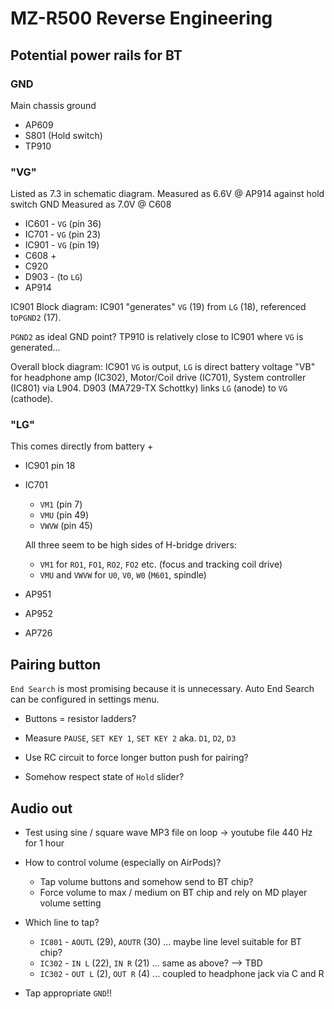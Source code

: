 # MZ-R500 Reverse Engineering

## Potential power rails for BT

### GND

Main chassis ground

- AP609
- S801 (Hold switch)
- TP910

### "VG"

Listed as 7.3 in schematic diagram.
Measured as 6.6V @ AP914 against hold switch GND
Measured as 7.0V @ C608

- IC601 - `VG` (pin 36)
- IC701 - `VG` (pin 23)
- IC901 - `VG` (pin 19)
- C608 +
- C920
- D903 - (to `LG`)
- AP914

IC901 Block diagram: IC901 "generates" `VG` (19) from `LG` (18), referenced to`PGND2` (17).

`PGND2` as ideal GND point? TP910 is relatively close to IC901 where `VG` is generated...

Overall block diagram:
IC901 `VG` is output, `LG` is direct battery voltage "VB" for headphone amp (IC302), Motor/Coil drive (IC701), System controller (IC801) via L904.
D903 (MA729-TX Schottky) links `LG` (anode) to `VG` (cathode).

### "LG"

This comes directly from battery +

- IC901 pin 18
- IC701
  - `VM1` (pin 7)
  - `VMU` (pin 49)
  - `VWVW` (pin 45)

  All three seem to be high sides of H-bridge drivers:

  - `VM1` for `RO1`, `FO1`, `RO2`, `FO2` etc. (focus and tracking coil drive)
  - `VMU` and `VWVW` for `U0`, `V0`, `W0` (`M601`, spindle)

- AP951
- AP952
- AP726

## Pairing button

`End Search` is most promising because it is unnecessary. Auto End Search can be configured in settings menu.

- Buttons = resistor ladders?
- Measure `PAUSE`, `SET KEY 1`, `SET KEY 2` aka. `D1`, `D2`, `D3`

- Use RC circuit to force longer button push for pairing?
- Somehow respect state of `Hold` slider?

## Audio out

- Test using sine / square wave MP3 file on loop
  -> youtube file 440 Hz for 1 hour

- How to control volume (especially on AirPods)?
  - Tap volume buttons and somehow send to BT chip?
  - Force volume to max / medium on BT chip and rely on MD player volume setting

- Which line to tap?
  - `IC801` - `AOUTL` (29), `AOUTR` (30) ... maybe line level suitable for BT chip?
  - `IC302` - `IN L` (22), `IN R` (21) ... same as above? --> TBD
  - `IC302` - `OUT L` (2), `OUT R` (4) ... coupled to headphone jack via C and R
- Tap appropriate `GND`!!
